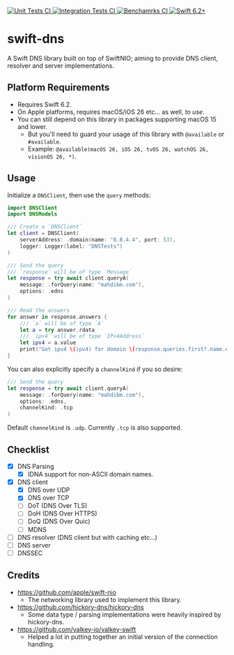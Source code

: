<p>
    <a href="https://github.com/MahdiBM/swift-dns/actions/workflows/unit-tests.yml">
        <img
            src="https://img.shields.io/github/actions/workflow/status/MahdiBM/swift-dns/unit-tests.yml?event=push&style=plastic&logo=github&label=unit-tests&logoColor=%23ccc"
            alt="Unit Tests CI"
        >
    </a>
    <a href="https://github.com/MahdiBM/swift-dns/actions/workflows/integration-tests.yml">
        <img
            src="https://img.shields.io/github/actions/workflow/status/MahdiBM/swift-dns/integration-tests.yml?event=push&style=plastic&logo=github&label=integration-tests&logoColor=%23ccc"
            alt="Integration Tests CI"
        >
    </a>
    <a href="https://github.com/MahdiBM/swift-dns/actions/workflows/benchmarks.yml">
        <img
            src="https://img.shields.io/github/actions/workflow/status/MahdiBM/swift-dns/benchmarks.yml?event=push&style=plastic&logo=github&label=benchmarks&logoColor=%23ccc"
            alt="Benchamrks CI"
        >
    </a>
    <a href="https://swift.org">
        <img
            src="https://design.vapor.codes/images/swift62up.svg"
            alt="Swift 6.2+"
        >
    </a>
</p>

# swift-dns

A Swift DNS library built on top of SwiftNIO; aiming to provide DNS client, resolver and server implementations.

## Platform Requirements

* Requires Swift 6.2.
* On Apple platforms, requires macOS/iOS 26 etc... as well, _to use_.
* You can still depend on this library in packages supporting macOS 15 and lower.
  * But you'll need to guard your usage of this library with `@available` or `#available`.
  * Example: `@available(macOS 26, iOS 26, tvOS 26, watchOS 26, visionOS 26, *)`.

## Usage

Initialize a `DNSClient`, then use the `query` methods:

```swift
import DNSClient
import DNSModels

/// Create a `DNSClient`
let client = DNSClient(
    serverAddress: .domain(name: "8.8.4.4", port: 53),
    logger: Logger(label: "DNSTests")
)

/// Send the query
/// `response` will be of type `Message`
let response = try await client.queryA(
    message: .forQuery(name: "mahdibm.com"),
    options: .edns
)

/// Read the answers
for answer in response.answers {
    /// `a` will be of type `A`
    let a = try answer.rdata
    /// `ipv4` will be of type `IPv4Address`
    let ipv4 = a.value
    print("Got ipv4 \(ipv4) for domain \(response.queries.first?.name.description ?? "n/a")")
}
```

You can also explicitly specify a `channelKind` if you so desire:

```swift
/// Send the query
let response = try await client.queryA(
    message: .forQuery(name: "mahdibm.com"),
    options: .edns,
    channelKind: .tcp
)
```

Default `channelKind` is `.udp`. Currently `.tcp` is also supported.

## Checklist

- [x] DNS Parsing
  - [x] IDNA support for non-ASCII domain names.
- [x] DNS client
  - [x] DNS over UDP
  - [x] DNS over TCP
  - [ ] DoT (DNS Over TLS)
  - [ ] DoH (DNS Over HTTPS)
  - [ ] DoQ (DNS Over Quic)
  - [ ] MDNS
- [ ] DNS resolver (DNS client but with caching etc...)
- [ ] DNS server
- [ ] DNSSEC

## Credits

- https://github.com/apple/swift-nio
  - The networking library used to implement this library.
- https://github.com/hickory-dns/hickory-dns
  - Some data type / parsing implementations were heavily inspired by hickory-dns.
- https://github.com/valkey-io/valkey-swift
  - Helped a lot in putting together an initial version of the connection handling.
